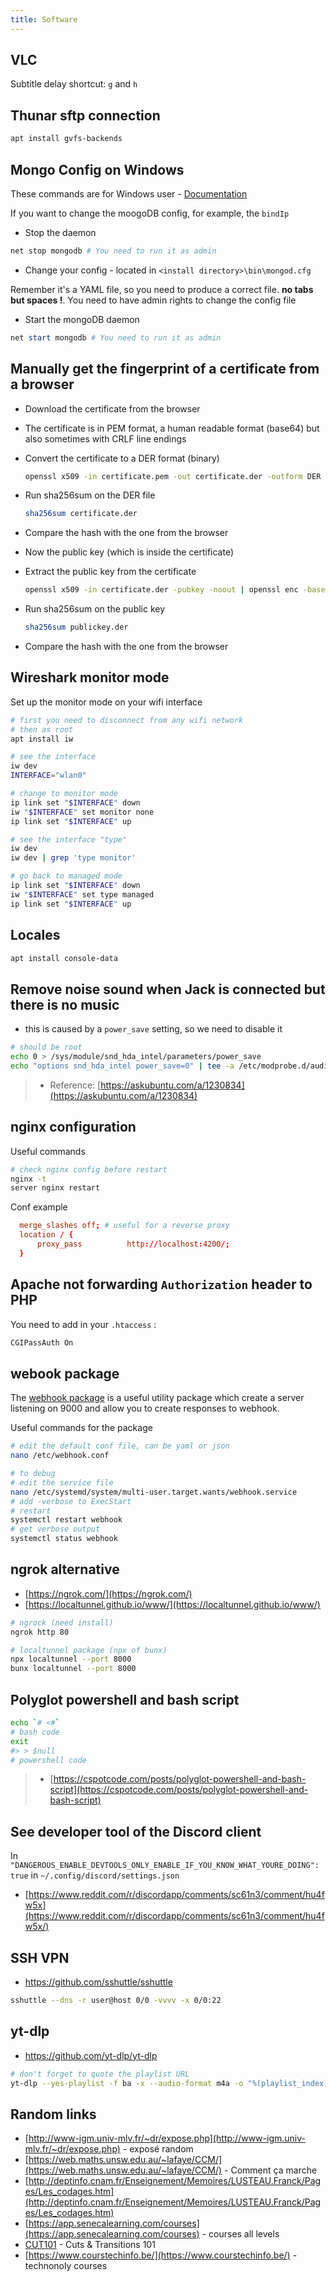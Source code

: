 ```yaml
---
title: Software
---
```


<!-- commands related to specific 'no-default' package -->

## VLC

Subtitle delay shortcut: `g` and `h`

## Thunar sftp connection

```sh
apt install gvfs-backends
```

## Mongo Config on Windows

These commands are for Windows user - [Documentation](https://docs.mongodb.com/manual/reference/configuration-options/)

If you want to change the moogoDB config, for example, the `bindIp`

- Stop the daemon

```powershell
net stop mongodb # You need to run it as admin
```

- Change your config - located in `<install directory>\bin\mongod.cfg`

Remember it's a YAML file, so you need to produce a correct file. **no tabs but spaces !**. You need to have admin rights to change the config file

- Start the mongoDB daemon

```powershell
net start mongodb # You need to run it as admin
```

## Manually get the fingerprint of a certificate from a browser

- Download the certificate from the browser
- The certificate is in PEM format, a human readable format (base64) but also sometimes with CRLF line endings
- Convert the certificate to a DER format (binary)

    ```sh
    openssl x509 -in certificate.pem -out certificate.der -outform DER
    ```

- Run sha256sum on the DER file

    ```sh
    sha256sum certificate.der
    ```

- Compare the hash with the one from the browser

- Now the public key (which is inside the certificate)
- Extract the public key from the certificate

    ```sh
    openssl x509 -in certificate.der -pubkey -noout | openssl enc -base64 -d > publickey.der
    ```

- Run sha256sum on the public key

    ```sh
    sha256sum publickey.der
    ```

- Compare the hash with the one from the browser

## Wireshark monitor mode

Set up the monitor mode on your wifi interface

```sh
# first you need to disconnect from any wifi network
# then as root
apt install iw

# see the interface
iw dev
INTERFACE="wlan0"

# change to monitor mode
ip link set "$INTERFACE" down
iw "$INTERFACE" set monitor none
ip link set "$INTERFACE" up

# see the interface "type"
iw dev
iw dev | grep 'type monitor'

# go back to managed mode
ip link set "$INTERFACE" down
iw "$INTERFACE" set type managed
ip link set "$INTERFACE" up
```

## Locales

```sh
apt install console-data
```

## Remove noise sound when Jack is connected but there is no music

- this is caused by a `power_save` setting, so we need to disable it

```sh
# should be root
echo 0 > /sys/module/snd_hda_intel/parameters/power_save
echo "options snd_hda_intel power_save=0" | tee -a /etc/modprobe.d/audio_disable_powersave.conf # make it persist
```

> - Reference: [https://askubuntu.com/a/1230834](https://askubuntu.com/a/1230834)

## nginx configuration

Useful commands

```sh
# check nginx config before restart
nginx -t
server nginx restart
```

Conf example

```conf
  merge_slashes off; # useful for a reverse proxy
  location / {
      proxy_pass          http://localhost:4200/;
  }
```

## Apache not forwarding `Authorization` header to PHP

You need to add in your `.htaccess` :

```bash
CGIPassAuth On
```

## webook package

The [webhook package](https://github.com/adnanh/webhook) is a useful utility package which create a server listening on 9000 and allow you to create responses to webhook.

Useful commands for the package

```sh
# edit the default conf file, can be yaml or json
nano /etc/webhook.conf

# to debug
# edit the service file
nano /etc/systemd/system/multi-user.target.wants/webhook.service
# add -verbose to ExecStart
# restart
systemctl restart webhook
# get verbose output
systemctl status webhook
```

## ngrok alternative

- [https://ngrok.com/](https://ngrok.com/)
- [https://localtunnel.github.io/www/](https://localtunnel.github.io/www/)

```sh
# ngrock (need install)
ngrok http 80

# localtunnel package (npx of bunx)
npx localtunnel --port 8000
bunx localtunnel --port 8000
```

## Polyglot powershell and bash script

```sh
echo `# <#`
# bash code
exit
#> > $null
# powershell code
```

> - [https://cspotcode.com/posts/polyglot-powershell-and-bash-script](https://cspotcode.com/posts/polyglot-powershell-and-bash-script)

## See developer tool of the Discord client

In `"DANGEROUS_ENABLE_DEVTOOLS_ONLY_ENABLE_IF_YOU_KNOW_WHAT_YOURE_DOING": true` in `~/.config/discord/settings.json`

- [https://www.reddit.com/r/discordapp/comments/sc61n3/comment/hu4fw5x](https://www.reddit.com/r/discordapp/comments/sc61n3/comment/hu4fw5x/)

## SSH VPN

- <https://github.com/sshuttle/sshuttle>

```sh
sshuttle --dns -r user@host 0/0 -vvvv -x 0/0:22
```

## yt-dlp

- <https://github.com/yt-dlp/yt-dlp>

```sh
# don't forget to quote the playlist URL
yt-dlp --yes-playlist -f ba -x --audio-format m4a -o "%(playlist_index)s_%(title)s.%(ext)s" "PLAYLIST"
```

## Random links

- [http://www-igm.univ-mlv.fr/~dr/expose.php](http://www-igm.univ-mlv.fr/~dr/expose.php) - exposé random
- [https://web.maths.unsw.edu.au/~lafaye/CCM/](https://web.maths.unsw.edu.au/~lafaye/CCM/) - Comment ça marche
- [http://deptinfo.cnam.fr/Enseignement/Memoires/LUSTEAU.Franck/Pages/Les_codages.htm](http://deptinfo.cnam.fr/Enseignement/Memoires/LUSTEAU.Franck/Pages/Les_codages.htm)
- [https://app.senecalearning.com/courses](https://app.senecalearning.com/courses) - courses all levels
- [CUT101](https://www.youtube.com/watch?v=OAH0MoAv2CI) - Cuts & Transitions 101
- [https://www.courstechinfo.be/](https://www.courstechinfo.be/) - technonoly courses
